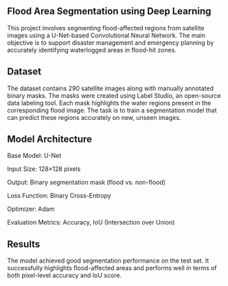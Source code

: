 ## Flood Area Segmentation using Deep Learning

This project involves segmenting flood-affected regions from satellite images using a U-Net-based Convolutional Neural Network. The main objective is to support disaster management and emergency planning by accurately identifying waterlogged areas in flood-hit zones.

## Dataset

The dataset contains 290 satellite images along with manually annotated binary masks. The masks were created using Label Studio, an open-source data labeling tool. Each mask highlights the water regions present in the corresponding flood image. The task is to train a segmentation model that can predict these regions accurately on new, unseen images.

## Model Architecture

Base Model: U-Net

Input Size: 128×128 pixels

Output: Binary segmentation mask (flood vs. non-flood)

Loss Function: Binary Cross-Entropy

Optimizer: Adam

Evaluation Metrics: Accuracy, IoU (Intersection over Union)

## Results

The model achieved good segmentation performance on the test set. It successfully highlights flood-affected areas and performs well in terms of both pixel-level accuracy and IoU score.



